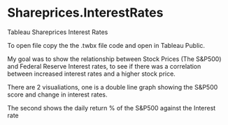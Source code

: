 # Shareprices.InterestRates
Tableau Shareprices Interest Rates

To open file copy the the .twbx file code and open in Tableau Public. 

My goal was to show the relationship between Stock Prices (The S&P500) and Federal Reserve Interest rates, to see if there was a correlation between increased interest rates and a higher stock price.

There are 2 visualiations, one is a double line graph showing the S&P500 score and change in interest rates.

The second shows the daily return % of the S&P500 against the Interest rate
